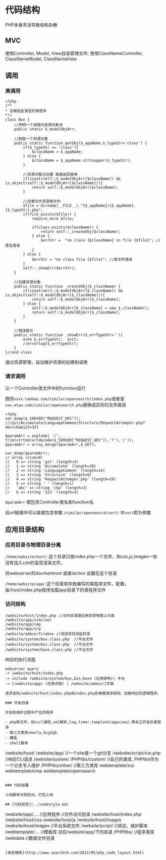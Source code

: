 # 代码结构

PHP本身灵活导致结构杂散

## MVC

使用Controller, Model, View目录管理文件;
使用ClassNameController, ClassNameModel, ClassNameView

## 调用

### 类调用

```
<?php 
/**
* 加载指定类型的类程序
**/
class Box {
    //声明一个进程内资源对象池
    public static $_modelObjArr;

    //获取一个资源对象
    public static function getObj($_appName,$_typeStr='class') {
        if($_typeStr == 'class'){
            $className = $_appName;
        } else {
            $className = $_appName.strtoupper($_typeStr);
        }

        //资源对象已创建 直接返回使用
        if(isset(self::$_modelObjArr[$className]) && is_object(self::$_modelObjArr[$className])){
            return self::$_modelObjArr[$className];
        }

        //加载文件资源类文件
        $file = dirname(__FILE__)."{$_appName}/{$_appName}.{$_typeStr}.php";
        if(file_exists($file)) {
            require_once $file;

            if(class_exists($className)) {
                return self::_createObj($className);
            } else {
                $errStr =  "no class {$className} in file {$file}"; //类名错误
            }
        } else {
            $errStr = "no class file {$file}"; //类文件错误
        }
        self::_showErr($errStr);
    }

    //创建资源对象
    public static function _createObj($_className) {
        if(isset(self::$_modelObjArr[$_className]) && is_object(self::$_modelObjArr[$_className])){
            return self::$_modelObjArr[$_className];
        } else {
            self::$_modelObjArr[$_className] = new $_className();
            return self::$_modelObjArr[$_className];
        }
    }
    
    //错误提示
    public static function _showErr($_errTypeStr=''){
        echo $_errTypeStr;  exit;
        //errorlog($_errTypeStr);
    }
}//end class
```

通过资源管理，自动维护资源的创建和调用

### 请求调用

让一个Controller类文件中的function运行

既将`xxxx.taobao.com/similar/opensearch/index.php`或者是 `xxx.etao.com/similar/opensearch.php`替换成实际的文件路径

```
<?php
var_dump($_SERVER["REQUEST_URI"]);
///git/Accumulate/LanguageCommon/Structure/RequestAttemper.php?abc=cba&123=321

$paramArr = explode( '/', trim(strtok(urldecode($_SERVER["REQUEST_URI"]),'?'),'/'));
$paramArr = array_merge($paramArr,$_GET);

var_dump($paramArr);
// array (size=8)
//   0 => string 'git' (length=3)
//   1 => string 'Accumulate' (length=10)
//   2 => string 'LanguageCommon' (length=14)
//   3 => string 'Structure' (length=9)
//   4 => string 'RequestAttemper.php' (length=19)
//   5 => string ' ' (length=1)
//   'abc' => string 'cba' (length=3)
//   6 => string '321' (length=3)
```

`$paramArr` 既包含Controller类名和function名

且url链接中可以直接包含参数 `/similar/opensearch/sort/` 中`sort`即为参数

## 应用目录结构

### 应用目录与物理目录分离

`/home/website/host/` 
这个目录只放index.php一个文件，和css,js,images一些没有加入cdn的呈现渲染文件。

将webserver的docmentroot 或者laction 设置在这个目录


`/home/website/app/` 
这个目录来存放编写的类程序文件，配置，由/host/index.php程序加载app目录下的类程序文件

### 访问结构

```
/website/host/index.php //访问目录跟应用目录物理上分类
/website/app/similaer
/website/app/cmp
/website/app/srp
/website/admin/firebox //添加项目另起目录
/website/system/box.class.php  //平台文件
/website/system/bin.class.php  //平台文件
/website/system/base.class.php //平台文件
```

响应的执行流程
```
webserver query
-> /website/host/index.php
-> include /website/system/box,bin,base (应用架构)| 平台
-> [/website/app/ (应用流程) | /website/admin/]页面

请求会到/website/host/index.php由index.php在根据请求规则，加载响应的逻辑程序。

### 开发目录

开发和维护过程中产生的程序

- php库文件，如curl通信,xml解析,log,timer,template(appview),等自己开发的类程序
- 第三方类库smarty,big2gb
- 模版
- shell脚本

```
/website/host/
/website/app/    //一个site是一个git分支
/website/script/run.php //响应CLI请求
/website/system/
/PHPlibs/custom/ //自己的类库, PHPlibs作为一个分支专人维护
/PHPlibs/other/  //第三方类库
webtemplate/srp
webtemplate/cmp
webtemplate/opensearch
```

### 代码部署

上线脚本分别检出，打包上线

## [代码规范](../codestyle.md)

```
/website/app/…. //应用程序
//对外访问目录
/website/host/index.php
/website/host/css
/website/host/js
/website/host/images
/website/host/images //平台系统文件
/website/script/ //调试，维护脚本
/webtemplate/…. //模板库 对应/website/app/下的目录
/PHPlibs/ //程序类库
/webdata //数据文件目录
```

[淘宝搜索](http://www.searchtb.com/2012/05/php_code_layout.html)